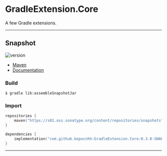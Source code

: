 # GradleExtension.Core
A few Gradle extensions.

---

## Snapshot

![version](https://img.shields.io/static/v1?label=version&message=0.3.0-SNAPSHOT&labelColor=212121&color=2962ff&style=flat)

- [Maven](https://s01.oss.sonatype.org/content/repositories/snapshots/com/github/kepocnhh/GradleExtension.Core/0.3.0-SNAPSHOT)
- [Documentation](https://StanleyProjects.github.io/GradleExtension.Core/doc/0.3.0-SNAPSHOT)

### Build
```
$ gradle lib:assembleSnapshotJar
```

### Import
```kotlin
repositories {
    maven("https://s01.oss.sonatype.org/content/repositories/snapshots")
}

dependencies {
    implementation("com.github.kepocnhh:GradleExtension.Core:0.3.0-SNAPSHOT")
}
```

---

